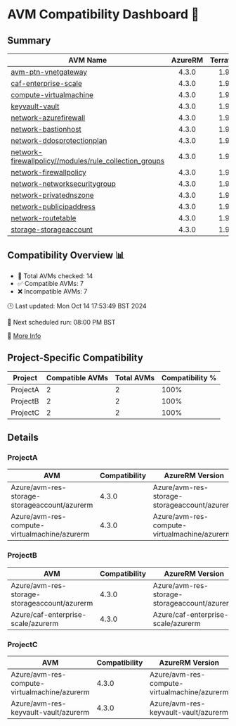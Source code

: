 # AVM Compatibility Dashboard 🚀

<!-- AVM_COMPATIBILITY_DASHBOARD_START -->

## Summary
| AVM Name | AzureRM | Terraform | Module | Compatible |
|----------|:-------:|:---------:|:------:|:----------:|
| [avm-ptn-vnetgateway](https://registry.terraform.io/modules/Azure/avm-ptn-vnetgateway/azurerm) | 4.3.0 | 1.9.7 | 0.6.0 | ❌ |
| [caf-enterprise-scale](https://registry.terraform.io/modules/Azure/caf-enterprise-scale/azurerm) | 4.3.0 | 1.9.7 | 6.0.0 | ❌ |
| [compute-virtualmachine](https://registry.terraform.io/modules/Azure/avm-res-compute-virtualmachine/azurerm) | 4.3.0 | 1.9.7 | 0.15.1 | ❌ |
| [keyvault-vault](https://registry.terraform.io/modules/Azure/avm-res-keyvault-vault/azurerm) | 4.3.0 | 1.9.7 | 0.9.1 | ✅ |
| [network-azurefirewall](https://registry.terraform.io/modules/Azure/avm-res-network-azurefirewall/azurerm) | 4.3.0 | 1.9.7 | 0.3.0 | ✅ |
| [network-bastionhost](https://registry.terraform.io/modules/Azure/avm-res-network-bastionhost/azurerm) | 4.3.0 | 1.9.7 | 0.3.0 | ❌ |
| [network-ddosprotectionplan](https://registry.terraform.io/modules/Azure/avm-res-network-ddosprotectionplan/azurerm) | 4.3.0 | 1.9.7 | 0.2.0 | ✅ |
| [network-firewallpolicy//modules/rule_collection_groups](https://registry.terraform.io/modules/Azure/avm-res-network-firewallpolicy/azurerm/0.3.1/submodules/rule_collection_groups) | 4.3.0 | 1.9.7 | 0.3.1 | ✅ |
| [network-firewallpolicy](https://registry.terraform.io/modules/Azure/avm-res-network-firewallpolicy/azurerm) | 4.3.0 | 1.9.7 | 0.3.1 | ✅ |
| [network-networksecuritygroup](https://registry.terraform.io/modules/Azure/avm-res-network-networksecuritygroup/azurerm) | 4.3.0 | 1.9.7 | 0.2.0 | ❌ |
| [network-privatednszone](https://registry.terraform.io/modules/Azure/avm-res-network-privatednszone/azurerm) | 4.3.0 | 1.9.7 | 0.2.0 | ❌ |
| [network-publicipaddress](https://registry.terraform.io/modules/Azure/avm-res-network-publicipaddress/azurerm) | 4.3.0 | 1.9.7 | 0.1.2 | ✅ |
| [network-routetable](https://registry.terraform.io/modules/Azure/avm-res-network-routetable/azurerm) | 4.3.0 | 1.9.7 | 0.3.0 | ✅ |
| [storage-storageaccount](https://registry.terraform.io/modules/Azure/avm-res-storage-storageaccount/azurerm) | 4.3.0 | 1.9.7 | 0.2.7 | ❌ |

## Compatibility Overview 📊
- 🔢 Total AVMs checked: 14
- ✅ Compatible AVMs: 7
- ❌ Incompatible AVMs: 7

🕒 Last updated: Mon Oct 14 17:53:49 BST 2024

🔄 Next scheduled run: 08:00 PM BST

🔗 [More Info](https://github.com/elabx-org/tf-avm-compatability-checker/actions/runs/11331830872)

## Project-Specific Compatibility

| Project | Compatible AVMs | Total AVMs | Compatibility % |
|---------|-----------------|------------|-----------------|
| ProjectA | 2 | 2 | 100% |
| ProjectB | 2 | 2 | 100% |
| ProjectC | 2 | 2 | 100% |

## Details

### ProjectA

| AVM | Compatibility | AzureRM Version |
|-----|---------------|-----------------|
| Azure/avm-res-storage-storageaccount/azurerm | 4.3.0 | Azure/avm-res-storage-storageaccount/azurerm |
| Azure/avm-res-compute-virtualmachine/azurerm | 4.3.0 | Azure/avm-res-compute-virtualmachine/azurerm |
### ProjectB

| AVM | Compatibility | AzureRM Version |
|-----|---------------|-----------------|
| Azure/avm-res-storage-storageaccount/azurerm | 4.3.0 | Azure/avm-res-storage-storageaccount/azurerm |
| Azure/caf-enterprise-scale/azurerm | 4.3.0 | Azure/caf-enterprise-scale/azurerm |
### ProjectC

| AVM | Compatibility | AzureRM Version |
|-----|---------------|-----------------|
| Azure/avm-res-compute-virtualmachine/azurerm | 4.3.0 | Azure/avm-res-compute-virtualmachine/azurerm |
| Azure/avm-res-keyvault-vault/azurerm | 4.3.0 | Azure/avm-res-keyvault-vault/azurerm |
<!-- AVM_COMPATIBILITY_DASHBOARD_END -->
